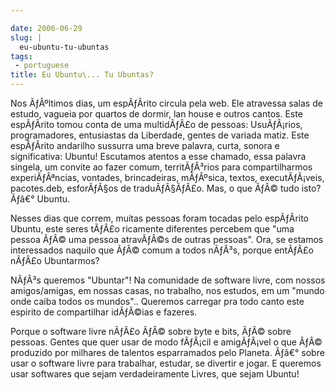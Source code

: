 ```yaml
---

date: 2006-06-29
slug: |
  eu-ubuntu-tu-ubuntas
tags:
 - portuguese
title: Eu Ubuntu\... Tu Ubuntas?
---
```


Nos ÃƒÂºltimos dias, um espÃƒÂ­rito circula pela web. Ele atravessa
salas de estudo, vagueia por quartos de dormir, lan house e outros
cantos. Este espÃƒÂ­rito tomou conta de uma multidÃƒÂ£o de pessoas:
UsuÃƒÂ¡rios, programadores, entusiastas da Liberdade, gentes de variada
matiz. Este espÃƒÂ­rito andarilho sussurra uma breve palavra, curta,
sonora e significativa: Ubuntu! Escutamos atentos a esse chamado, essa
palavra singela, um convite ao fazer comum, territÃƒÂ³rios para
compartilharmos experiÃƒÂªncias, vontades, brincadeiras, mÃƒÂºsica,
textos, executÃƒÂ¡veis, pacotes.deb, esforÃƒÂ§os de traduÃƒÂ§ÃƒÂ£o. Mas,
o que ÃƒÂ© tudo isto? Ãƒâ€° Ubuntu.

Nesses dias que correm, muitas pessoas foram tocadas pelo espÃƒÂ­rito
Ubuntu, este seres tÃƒÂ£o ricamente diferentes percebem que "uma pessoa
ÃƒÂ© uma pessoa atravÃƒÂ©s de outras pessoas". Ora, se estamos
interessados naquilo que ÃƒÂ© comum a todos nÃƒÂ³s, porque entÃƒÂ£o
nÃƒÂ£o Ubuntarmos?

NÃƒÂ³s queremos "Ubuntar"! Na comunidade de software livre, com nossos
amigos/amigas, em nossas casas, no trabalho, nos estudos, em um "mundo
onde caiba todos os mundos".. Queremos carregar pra todo canto este
espirito de compartilhar idÃƒÂ©ias e fazeres.

Porque o software livre nÃƒÂ£o ÃƒÂ© sobre byte e bits, ÃƒÂ© sobre
pessoas. Gentes que quer usar de modo fÃƒÂ¡cil e amigÃƒÂ¡vel o que ÃƒÂ©
produzido por milhares de talentos esparramados pelo Planeta. Ãƒâ€°
sobre usar o software livre para trabalhar, estudar, se divertir e
jogar. E queremos usar softwares que sejam verdadeiramente Livres, que
sejam Ubuntu!
